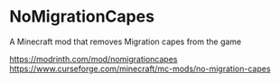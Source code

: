 # NoMigrationCapes
A Minecraft mod that removes Migration capes from the game

https://modrinth.com/mod/nomigrationcapes
https://www.curseforge.com/minecraft/mc-mods/no-migration-capes
